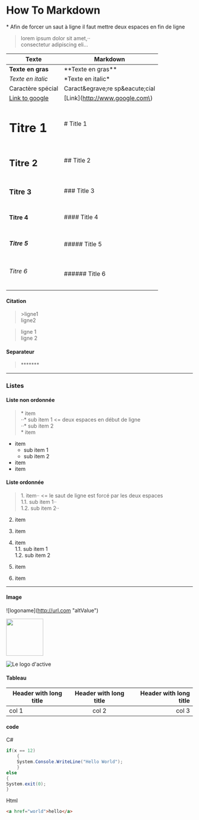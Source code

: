 ﻿# How To Markdown

\* Afin de forcer un saut à ligne il faut mettre deux espaces en fin de ligne
> lorem ipsum dolor sit amet,··  
consectetur adipiscing eli...

|Texte|Markdown|
|-----------------|-----------------|
|**Texte en gras**|\*\*Texte en gras**|  
|*Texte en italic*|\*Texte en italic*|  
|Caractère spécial|Caract\&egrave;re sp\&eacute;cial|
|[Link to google](http://www.google.com)|\[Link\]\(http://www.google.com\)|  
|<h1>Titre 1</h1> |# Title 1|
|<h2>Titre 2</h2>|## Title 2|
|<h3>Titre 3</h3>|### Title 3 |
|<h4>Titre 4</h4>|####  Title 4|
|<h5>Titre 5</h4>|#####  Title 5|
|<h6>Titre 6</h6>|######  Title 6|

#### Citation
>\>ligne1  
ligne2  

>ligne 1  
ligne 2  
 

#### Separateur

>\*******
**************
### Listes
#### Liste non ordonnée

> \* item  
··* sub item 1  <= deux espaces en début de ligne  
··* sub item 2  
\* item

* item
  * sub item 1 
  * sub item 2
* item
* item

#### Liste ordonnée

> 1\. item··  <= le saut de ligne est forcé par les deux espaces  
1.1. sub item 1··   
1.2. sub item 2··  
2. item  
3. item

1. item  
1.1. sub item 1   
1.2. sub item 2
2. item
3. item


**************
#### Image

\!\[logoname](http://url.com "altValue")  

<img src="http://mikemclin.net/mmwp/wp-content/uploads/2013/03/markdown-syntax-language.png" height="100px" />

![Le logo d'active](http://mikemclin.net/mmwp/wp-content/uploads/2013/03/markdown-syntax-language.png "markdown")

#### Tableau

|Header with long title|Header with long title|Header with long title|
|----------------------|:--------------------:|---------------------:|  
|col 1                 |col 2                | col 3                |

#### code
C#
```` csharp
if(x == 12)
    {
    System.Console.WriteLine("Hello World");
    }
else
{
System.exit(0);
}
````
Html
```` html
<a href="world">hello</a>
````